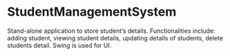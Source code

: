 # StudentManagementSystem

Stand-alone application to store student’s details. Functionalities include: adding student, viewing student details, updating details of
students, delete students detail. Swing is used for UI.
